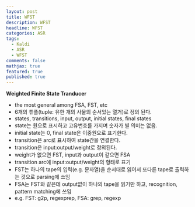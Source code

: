 ```yaml
---
layout: post
title: WFST
description: WFST
headline: WFST
categories: ASR
tags: 
  - Kaldi
  - ASR
  - WFST
comments: false
mathjax: true
featured: true
published: true
---
```



**Weighted Finite State Tranducer**  

- the most general among FSA, FST, etc
- 6개의 튜플(tuple: 유한 개의 사물의 순서있는 열거)로 정의 된다.
- states, transitions, input, output, initial states, final states
- state는 원으로 표시하고 고유번호를 가지며 숫자가 별 의미는 없음.
- initial state는 0, final state은 이중원으로 표기한다.
- transition은 arc로 표시하여 state간을 연결한다.
- transition은 input:output/weight로 정의된다.
- weight가 없으면 FST, input과 output이 같으면 FSA
- transition arc에 input:output/weight의 형태로 표기
- FST는 하나의 tape의 입력(e.g. 문자열)을 순서대로 읽어서 또다른 tape로 출력하는 것으로 parsing에 쓰임
- FSA는 FST와 같은데 output없이 하나의 tape을 읽기만 하고,  recognition, pattern matching에 쓰임
- e.g. FST: g2p, regexprep, FSA: grep, regexp

 
 
 
